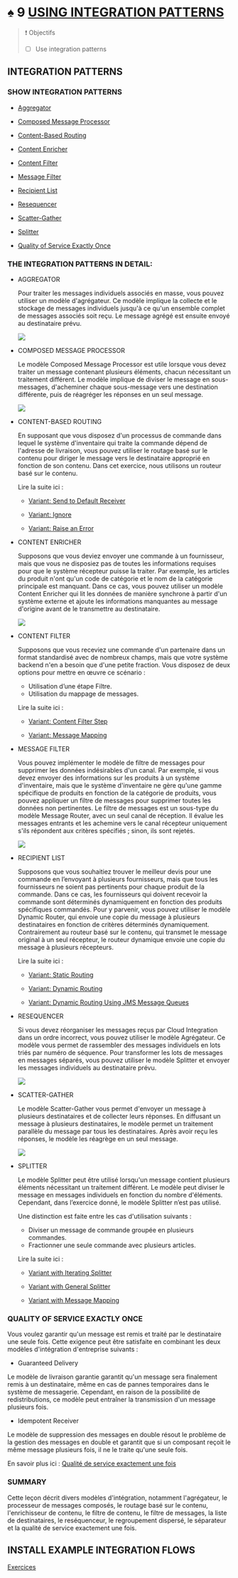 # ♠ 9 [USING INTEGRATION PATTERNS](https://learning.sap.com/learning-journeys/developing-with-sap-integration-suite/using-adapter-inbound-security_cae0d690-8bda-4fc5-a45f-7b24b2134d26)

> :exclamation: Objectifs
>
> - [ ] Use integration patterns

## INTEGRATION PATTERNS

### SHOW INTEGRATION PATTERNS

- [Aggregator](https://help.sap.com/docs/CLOUD_INTEGRATION/368c481cd6954bdfa5d0435479fd4eaf/5f5e01bfa534465eab55c8751f72a5bc.html?locale=en-US)

- [Composed Message Processor](https://help.sap.com/docs/CLOUD_INTEGRATION/368c481cd6954bdfa5d0435479fd4eaf/353a11956dbc43d8a6146330e16680e4.html?locale=en-US)

- [Content-Based Routing](https://help.sap.com/docs/CLOUD_INTEGRATION/368c481cd6954bdfa5d0435479fd4eaf/90f35f3d4fa740a28c49ab2b85940609.html?locale=en-US)

- [Content Enricher](https://help.sap.com/docs/CLOUD_INTEGRATION/368c481cd6954bdfa5d0435479fd4eaf/0e7ba7fc4d4b4f47ab84ad6ce0d1a8ec.html?locale=en-US)

- [Content Filter](https://help.sap.com/docs/CLOUD_INTEGRATION/368c481cd6954bdfa5d0435479fd4eaf/6fd4a865c9f3456ea452e6b3da4715f6.html?locale=en-US)

- [Message Filter](https://help.sap.com/docs/CLOUD_INTEGRATION/368c481cd6954bdfa5d0435479fd4eaf/bd523460894744a8be6b7bbe3351f795.html?locale=en-US)

- [Recipient List](https://help.sap.com/docs/CLOUD_INTEGRATION/368c481cd6954bdfa5d0435479fd4eaf/06594b982e86462ab371993fb66c3a37.html?locale=en-US)

- [Resequencer](https://help.sap.com/docs/CLOUD_INTEGRATION/368c481cd6954bdfa5d0435479fd4eaf/068cfc7cdaf54d71a51726dff203da5b.html?locale=en-US)

- [Scatter-Gather](https://help.sap.com/docs/CLOUD_INTEGRATION/368c481cd6954bdfa5d0435479fd4eaf/987eef23b2544f79b500b4e6e3bb4616.html?locale=en-US)

- [Splitter](https://help.sap.com/docs/CLOUD_INTEGRATION/368c481cd6954bdfa5d0435479fd4eaf/4b475eaac3de4ef1a9f434fd13cbb709.html?locale=en-US)

- [Quality of Service Exactly Once](https://help.sap.com/docs/CLOUD_INTEGRATION/368c481cd6954bdfa5d0435479fd4eaf/f96cf276c37d424f9a5b3e63778cf0ae.html?locale=en-US)

### THE INTEGRATION PATTERNS IN DETAIL:

- AGGREGATOR

  Pour traiter les messages individuels associés en masse, vous pouvez utiliser un modèle d'agrégateur. Ce modèle implique la collecte et le stockage de messages individuels jusqu'à ce qu'un ensemble complet de messages associés soit reçu. Le message agrégé est ensuite envoyé au destinataire prévu.

  ![](./RESSOURCES/CLD900_20_U5L9_001_scr.png)

- COMPOSED MESSAGE PROCESSOR

  Le modèle Composed Message Processor est utile lorsque vous devez traiter un message contenant plusieurs éléments, chacun nécessitant un traitement différent. Le modèle implique de diviser le message en sous-messages, d'acheminer chaque sous-message vers une destination différente, puis de réagréger les réponses en un seul message.

  ![](./RESSOURCES/CLD900_20_U5L9_002_scr.png)

- CONTENT-BASED ROUTING

  En supposant que vous disposez d'un processus de commande dans lequel le système d'inventaire qui traite la commande dépend de l'adresse de livraison, vous pouvez utiliser le routage basé sur le contenu pour diriger le message vers le destinataire approprié en fonction de son contenu. Dans cet exercice, nous utilisons un routeur basé sur le contenu.

  Lire la suite ici :

  - [Variant: Send to Default Receiver](https://help.sap.com/docs/CLOUD_INTEGRATION/368c481cd6954bdfa5d0435479fd4eaf/7ba1864526814e72adef9c96f79d319f.html?locale=en-US)

  - [Variant: Ignore](https://help.sap.com/docs/CLOUD_INTEGRATION/368c481cd6954bdfa5d0435479fd4eaf/4998bd8aaed349c188a170e8d4eb7b63.html?locale=en-US)

  - [Variant: Raise an Error](https://help.sap.com/docs/CLOUD_INTEGRATION/368c481cd6954bdfa5d0435479fd4eaf/b1148e9eeb724c9aafa6ca25bc3c03f4.html?locale=en-US)

- CONTENT ENRICHER

  Supposons que vous deviez envoyer une commande à un fournisseur, mais que vous ne disposiez pas de toutes les informations requises pour que le système récepteur puisse la traiter. Par exemple, les articles du produit n'ont qu'un code de catégorie et le nom de la catégorie principale est manquant. Dans ce cas, vous pouvez utiliser un modèle Content Enricher qui lit les données de manière synchrone à partir d'un système externe et ajoute les informations manquantes au message d'origine avant de le transmettre au destinataire.

  ![](./RESSOURCES/CLD900_20_U5L9_003_scr.png)

- CONTENT FILTER

  Supposons que vous receviez une commande d'un partenaire dans un format standardisé avec de nombreux champs, mais que votre système backend n'en a besoin que d'une petite fraction. Vous disposez de deux options pour mettre en œuvre ce scénario :

  - Utilisation d’une étape Filtre.
  - Utilisation du mappage de messages.

  Lire la suite ici :

  - [Variant: Content Filter Step](https://help.sap.com/docs/CLOUD_INTEGRATION/368c481cd6954bdfa5d0435479fd4eaf/239d8f86f2e64a3c998b4c2d8ede52ce.html?locale=en-US)

  - [Variant: Message Mapping](https://help.sap.com/docs/CLOUD_INTEGRATION/368c481cd6954bdfa5d0435479fd4eaf/85571e200d514723a9e4b552db2ccf7a.html?locale=en-US)

- MESSAGE FILTER

  Vous pouvez implémenter le modèle de filtre de messages pour supprimer les données indésirables d'un canal. Par exemple, si vous devez envoyer des informations sur les produits à un système d'inventaire, mais que le système d'inventaire ne gère qu'une gamme spécifique de produits en fonction de la catégorie de produits, vous pouvez appliquer un filtre de messages pour supprimer toutes les données non pertinentes. Le filtre de messages est un sous-type du modèle Message Router, avec un seul canal de réception. Il évalue les messages entrants et les achemine vers le canal récepteur uniquement s'ils répondent aux critères spécifiés ; sinon, ils sont rejetés.

  ![](./RESSOURCES/CLD900_20_U5L9_004_scr.png)

- RECIPIENT LIST

  Supposons que vous souhaitiez trouver le meilleur devis pour une commande en l’envoyant à plusieurs fournisseurs, mais que tous les fournisseurs ne soient pas pertinents pour chaque produit de la commande. Dans ce cas, les fournisseurs qui doivent recevoir la commande sont déterminés dynamiquement en fonction des produits spécifiques commandés. Pour y parvenir, vous pouvez utiliser le modèle Dynamic Router, qui envoie une copie du message à plusieurs destinataires en fonction de critères déterminés dynamiquement. Contrairement au routeur basé sur le contenu, qui transmet le message original à un seul récepteur, le routeur dynamique envoie une copie du message à plusieurs récepteurs.

  Lire la suite ici :

  - [Variant: Static Routing](https://help.sap.com/docs/CLOUD_INTEGRATION/368c481cd6954bdfa5d0435479fd4eaf/b71529f0cf714cc4abda84bf607277b5.html?locale=en-US)

  - [Variant: Dynamic Routing](https://help.sap.com/docs/CLOUD_INTEGRATION/368c481cd6954bdfa5d0435479fd4eaf/d241c776e0e84368b4e37546377c5ec6.html?locale=en-US)

  - [Variant: Dynamic Routing Using JMS Message Queues](https://help.sap.com/docs/CLOUD_INTEGRATION/368c481cd6954bdfa5d0435479fd4eaf/27c247e016184cee97581fbaa53359f7.html?locale=en-US)

- RESEQUENCER

  Si vous devez réorganiser les messages reçus par Cloud Integration dans un ordre incorrect, vous pouvez utiliser le modèle Agrégateur. Ce modèle vous permet de rassembler des messages individuels en lots triés par numéro de séquence. Pour transformer les lots de messages en messages séparés, vous pouvez utiliser le modèle Splitter et envoyer les messages individuels au destinataire prévu.

  ![](./RESSOURCES/CLD900_20_U5L9_005_scr.png)

- SCATTER-GATHER

  Le modèle Scatter-Gather vous permet d'envoyer un message à plusieurs destinataires et de collecter leurs réponses. En diffusant un message à plusieurs destinataires, le modèle permet un traitement parallèle du message par tous les destinataires. Après avoir reçu les réponses, le modèle les réagrège en un seul message.

  ![](./RESSOURCES/CLD900_20_U5L9_006_scr.png)

- SPLITTER

  Le modèle Splitter peut être utilisé lorsqu'un message contient plusieurs éléments nécessitant un traitement différent. Le modèle peut diviser le message en messages individuels en fonction du nombre d'éléments. Cependant, dans l’exercice donné, le modèle Splitter n’est pas utilisé.

  Une distinction est faite entre les cas d'utilisation suivants :

  - Diviser un message de commande groupée en plusieurs commandes.
  - Fractionner une seule commande avec plusieurs articles.

  Lire la suite ici :

  - [Variant with Iterating Splitter](https://help.sap.com/docs/CLOUD_INTEGRATION/368c481cd6954bdfa5d0435479fd4eaf/24f9f29ad45849af978c17de4789842a.html?locale=en-US)

  - [Variant with General Splitter](https://help.sap.com/docs/CLOUD_INTEGRATION/368c481cd6954bdfa5d0435479fd4eaf/cba1ecb0f88a4a3c862c3cadd0403f6e.html?locale=en-US)

  - [Variant with Message Mapping](https://help.sap.com/docs/CLOUD_INTEGRATION/368c481cd6954bdfa5d0435479fd4eaf/f6bb2b7d6860418bbe4c0c40e5cacecd.html?locale=en-US)

### QUALITY OF SERVICE EXACTLY ONCE

Vous voulez garantir qu'un message est remis et traité par le destinataire une seule fois. Cette exigence peut être satisfaite en combinant les deux modèles d'intégration d'entreprise suivants :

- Guaranteed Delivery

Le modèle de livraison garantie garantit qu'un message sera finalement remis à un destinataire, même en cas de pannes temporaires dans le système de messagerie. Cependant, en raison de la possibilité de redistributions, ce modèle peut entraîner la transmission d'un message plusieurs fois.

- Idempotent Receiver

Le modèle de suppression des messages en double résout le problème de la gestion des messages en double et garantit que si un composant reçoit le même message plusieurs fois, il ne le traite qu'une seule fois.

En savoir plus ici : [Qualité de service exactement une fois](https://help.sap.com/docs/CLOUD_INTEGRATION/368c481cd6954bdfa5d0435479fd4eaf/f96cf276c37d424f9a5b3e63778cf0ae.html?locale=en-US)

### SUMMARY

Cette leçon décrit divers modèles d'intégration, notamment l'agrégateur, le processeur de messages composés, le routage basé sur le contenu, l'enrichisseur de contenu, le filtre de contenu, le filtre de messages, la liste de destinataires, le reséquenceur, le regroupement dispersé, le séparateur et la qualité de service exactement une fois.

## INSTALL EXAMPLE INTEGRATION FLOWS

[Exercices](https://learning.sap.com/learning-journeys/developing-with-sap-integration-suite/using-integration-patterns_fdd8f683-da3d-4abe-a29d-a6f6fd06cc14)
